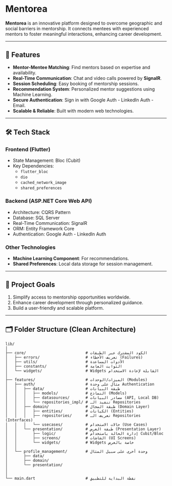 # Mentorea

**Mentorea** is an innovative platform designed to overcome geographic and social barriers in mentorship. It connects mentees with experienced mentors to foster meaningful interactions, enhancing career development.

---

## 🚀 Features
- **Mentor-Mentee Matching**: Find mentors based on expertise and availability.
- **Real-Time Communication**: Chat and video calls powered by **SignalR**.
- **Session Scheduling**: Easy booking of mentorship sessions.
- **Recommendation System**: Personalized mentor suggestions using Machine Learning.
- **Secure Authentication**: Sign in with Google Auth - LinkedIn Auth - Email.
- **Scalable & Reliable**: Built with modern web technologies.

---

## 🛠️ Tech Stack
### **Frontend** (Flutter)
- State Management: Bloc (Cubit)
- Key Dependencies:
  - `flutter_bloc`
  - `dio`
  - `cached_network_image`
  - `shared_preferences`

### **Backend** (ASP.NET Core Web API)
- Architecture: CQRS Pattern
- Database: SQL Server
- Real-Time Communication: SignalR
- ORM: Entity Framework Core
- Authentication: Google Auth - LinkedIn Auth

### **Other Technologies**
- **Machine Learning Component**: For recommendations.
- **Shared Preferences**: Local data storage for session management.

---

## 🌟 Project Goals
1. Simplify access to mentorship opportunities worldwide.
2. Enhance career development through personalized guidance.
3. Build a user-friendly and scalable platform.

---

## 🗂 Folder Structure (Clean Architecture)

```plaintext
lib/
│
├── core/                          # الكود المشترك عبر الطبقات
│   ├── errors/                    # تعريف الأخطاء (Failures)
│   ├── utils/                     # الأدوات المساعدة
│   ├── constants/                 # الثوابت العامة
│   └── widgets/                   # Widgets القابلة لإعادة الاستخدام
│
├── features/                      # الميزات/الوحدات (Modules)
│   ├── auth/                      # مثال على وحدة Authentication
│   │   ├── data/                  # طبقة البيانات
│   │   │   ├── models/            # النماذج (Models)
│   │   │   ├── datasources/       # مصادر البيانات (API, Local DB)
│   │   │   └── repositories_impl/ # تنفيذ الـ Repositories
│   │   ├── domain/                # طبقة المجال (Domain Layer)
│   │   │   ├── entities/          # الكيانات (Entities)
│   │   │   ├── repositories/      # تعريف الـ Repositories (Interfaces)
│   │   │   └── usecases/          # حالات الاستخدام (Use Cases)
│   │   └── presentation/          # طبقة العرض (Presentation Layer)
│   │       ├── logic/             # إدارة الحالة باستخدام Cubit/Bloc
│   │       ├── screens/           # الشاشات (UI Screens)
│   │       └── widgets/           # Widgets خاصة بالعرض
│   │
│   └── profile_management/        # وحدة أخرى على سبيل المثال
│       ├── data/
│       ├── domain/
│       └── presentation/
│
│
└── main.dart                      # نقطة البداية للتطبيق


